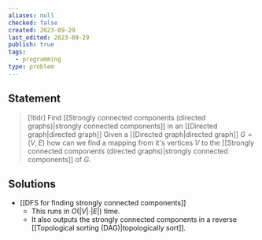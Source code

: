 ```yaml
---
aliases: null
checked: false
created: 2023-09-29
last_edited: 2023-09-29
publish: true
tags:
  - programming
type: problem
---
```

## Statement

> [!tldr] Find [[Strongly connected components (directed graphs)|strongly connected components]] in an [[Directed graph|directed graph]]
> Given a [[Directed graph|directed graph]] $G = (V,E)$ how can we find a mapping from it's vertices $V$ to the [[Strongly connected components (directed graphs)|strongly connected components]] of $G$.

## Solutions

- [[DFS for finding strongly connected components]]
	- This runs in $O(\vert V \vert \cdot \vert E \vert)$ time.
	- It also outputs the strongly connected components in a reverse [[Topological sorting (DAG)|topologically sort]].

